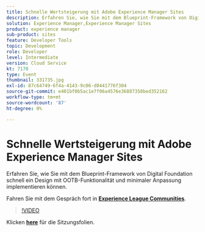 ```yaml
---
title: Schnelle Wertsteigerung mit Adobe Experience Manager Sites
description: Erfahren Sie, wie Sie mit dem Blueprint-Framework von Digital Foundation schnell ein Design mit OOTB-Funktionalität und minimaler Anpassung implementieren können. Diese Sitzung wurde im Rahmen des Adobe Developers Live Content-Ereignisses bereitgestellt.
solution: Experience Manager,Experience Manager Sites
product: experience manager
sub-product: sites
feature: Developer Tools
topic: Development
role: Developer
level: Intermediate
version: Cloud Service
kt: 7170
type: Event
thumbnail: 331735.jpg
exl-id: 87c64749-6f4a-4143-9c06-d0441776f304
source-git-commit: e401bf0b5ac1e7f06a4576e36887358bed352162
workflow-type: tm+mt
source-wordcount: '87'
ht-degree: 0%

---
```


# Schnelle Wertsteigerung mit Adobe Experience Manager Sites

Erfahren Sie, wie Sie mit dem Blueprint-Framework von Digital Foundation schnell ein Design mit OOTB-Funktionalität und minimaler Anpassung implementieren können.

Fahren Sie mit dem Gespräch fort in **[Experience League Communities](https://adobe.ly/36Yd3v6)**.

>[!VIDEO](https://video.tv.adobe.com/v/331735/?quality=12&learn=on&hidetitle=true)

Klicken **[here](/help/adobe-developers-live/assets/time-to-value-aem-sites.pdf)** für die Sitzungsfolien.
